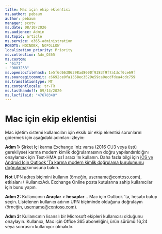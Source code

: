 ```yaml
---
title: Mac için ekip eklentisi
ms.author: pebaum
author: pebaum
manager: scotv
ms.date: 08/10/2020
ms.audience: Admin
ms.topic: article
ms.service: o365-administration
ROBOTS: NOINDEX, NOFOLLOW
localization_priority: Priority
ms.collection: Adm_O365
ms.custom:
- "6173"
- "9003233"
ms.openlocfilehash: 1e5f6d66386398ad8600f9383f9f7a1dcf0ce69f
ms.sourcegitcommit: c6692ce0fa1358ec3529e59ca0ecdfdea4cdc759
ms.translationtype: MT
ms.contentlocale: tr-TR
ms.lasthandoff: 09/14/2020
ms.locfileid: "47670348"
---
```

# <a name="teams-add-in-for-mac"></a>Mac için ekip eklentisi

Mac işletim sistemi kullanıcıları için eksik bir ekip eklentisi sorunlarını gidermek için aşağıdaki adımları izleyin:

**Adım 1:** Şirket Içi karma Exchange 'niz varsa (2016 CU3 veya üstü gerekliyse) karma modern kimlik doğrulamasının doğru yapılandırıldığını onaylamak için Test-HMA.ps1 aracı 'nı kullanın. Daha fazla bilgi için [iOS ve Android Için Outlook 'Ta karma modern kimlik doğrulama kurulumunu doğrulama](https://aka.ms/AA980zq)konusuna bakın.  

**Not** UPN adres biçimini kullanın (örneğin, [username@contoso.com](mailto:username@contoso.com)), etkialanı \ KullanıcıAdı. Exchange Online posta kutularına sahip kullanıcılar için bunu yapın.

**Adım 2:** Kullanıcının **Araçlar**  >  **hesaplar**... Mac için Outlook 'ta, hesabı bulup seçin. Listelenen kullanıcı adının UPN biçiminde olduğunu doğrulayın (örneğin, [username@contoso.com](mailto:username@contoso.com)).

**Adım 3:** Kullanıcının lisanslı bir Microsoft ekipleri kullanıcısı olduğunu onaylayın. Kullanıcı, Mac için Office 365 aboneliğini, ürün sürümü 16,24 veya sonrasını kullanıyor olmalıdır.